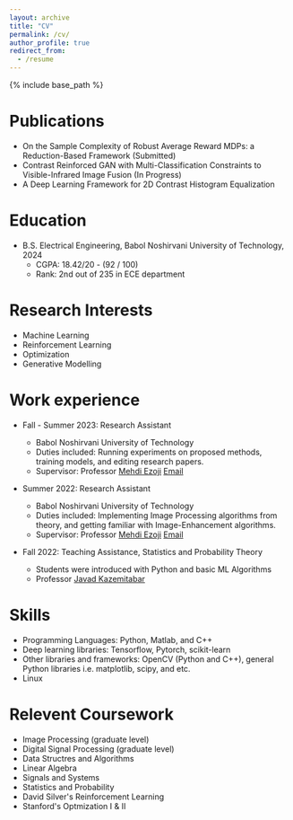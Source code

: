```yaml
---
layout: archive
title: "CV"
permalink: /cv/
author_profile: true
redirect_from:
  - /resume
---
```


{% include base_path %}

Publications
======
* On the Sample Complexity of Robust Average Reward MDPs: a Reduction-Based Framework (Submitted)
* Contrast Reinforced GAN with Multi-Classification Constraints to Visible-Infrared Image Fusion (In Progress)
* A Deep Learning Framework for 2D Contrast Histogram Equalization

Education
======
* B.S. Electrical Engineering, Babol Noshirvani University of Technology, 2024
  * CGPA: 18.42/20 - (92 / 100)
  * Rank: 2nd out of 235 in ECE department

Research Interests
======
* Machine Learning
* Reinforcement Learning
* Optimization
* Generative Modelling

Work experience
======
 
* Fall - Summer 2023: Research Assistant
  * Babol Noshirvani University of Technology
  * Duties included: Running experiments on proposed methods, training models, and editing research papers.
  * Supervisor: Professor [Mehdi Ezoji](https://scholar.google.com/citations?hl=en&user=GMuv8vsAAAAJ&view_op=list_works) [Email](m.ezoji@nit.ac.ir)

* Summer 2022: Research Assistant
  * Babol Noshirvani University of Technology
  * Duties included: Implementing Image Processing algorithms from theory, and getting familiar with Image-Enhancement algorithms. 
  * Supervisor: Professor [Mehdi Ezoji](https://scholar.google.com/citations?hl=en&user=GMuv8vsAAAAJ&view_op=list_works) [Email](m.ezoji@nit.ac.ir)

* Fall 2022: Teaching Assistance, Statistics and Probability Theory
  * Students were introduced with Python and basic ML Algorithms
  * Professor [Javad Kazemitabar](https://web.nit.ac.ir/~j.kazemitabar/)
  
Skills
======
* Programming Languages: Python, Matlab, and C++
* Deep learning libraries: Tensorflow, Pytorch, scikit-learn
* Other libraries and frameworks: OpenCV (Python and C++), general Python libraries i.e. matplotlib, scipy, and etc. 
* Linux

Relevent Coursework
======
* Image Processing (graduate level)
* Digital Signal Processing (graduate level)
* Data Structres and Algorithms
* Linear Algebra
* Signals and Systems
* Statistics and Probability 
* David Silver's Reinforcement Learning
* Stanford's Optmization I & II 

